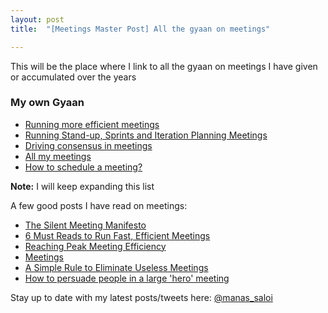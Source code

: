 ```yaml
---
layout: post
title:  "[Meetings Master Post] All the gyaan on meetings"

---
```


This will be the place where I link to all the gyaan on meetings I have given or accumulated over the years

### My own Gyaan

- [Running more efficient meetings](https://manassaloi.com/2020/05/25/efficient-meetings.html)
- [Running Stand-up, Sprints and Iteration Planning Meetings](https://manassaloi.com/2020/05/01/running-IPM.html)
- [Driving consensus in meetings](https://manassaloi.com/2020/05/31/driving-consensus.html)
- [All my meetings](https://manassaloi.com/2020/05/28/all-my-meetings.html)
- [How to schedule a meeting?](https://manassaloi.com/2020/06/03/sending-meeting-invite.html)

**Note:** I will keep expanding this list

A few good posts I have read on meetings:
- [The Silent Meeting Manifesto](https://medium.com/swlh/the-silent-meeting-manifesto-v1-189e9e3487eb)
- [6 Must Reads to Run Fast, Efficient Meetings](https://firstround.com/review/first-round-reviews-6-must-reads-to-run-fast-efficient-meetings/)
- [Reaching Peak Meeting Efficiency](https://medium.learningbyshipping.com/reaching-peak-meeting-efficiency-f8e47c93317a)
- [Meetings](https://medium.com/@padday/meetings-e27767bcf6b6)
- [A Simple Rule to Eliminate Useless Meetings](https://www.linkedin.com/pulse/20130701022638-22330283-a-simple-rule-to-eliminate-useless-meetings/)
- [How to persuade people in a large 'hero' meeting](https://mobile.twitter.com/sriramk/status/1226959362918215680)

Stay up to date with my latest posts/tweets here: [@manas_saloi](http://twitter.com/manas_saloi)
